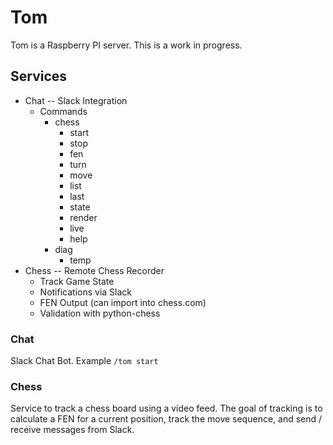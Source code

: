 # Tom

Tom is a Raspberry PI server. This is a work in progress.

## Services

- Chat -- Slack Integration
  - Commands
    - chess
      - start
      - stop
      - fen
      - turn
      - move
      - list
      - last
      - state
      - render
      - live
      - help
    - diag
      - temp
- Chess -- Remote Chess Recorder
  - Track Game State
  - Notifications via Slack
  - FEN Output (can import into chess.com)
  - Validation with python-chess

### Chat

Slack Chat Bot. Example `/tom start`

### Chess

Service to track a chess board using a video feed. The goal of tracking is to
calculate a FEN for a current position, track the move sequence, and send /
receive messages from Slack.
